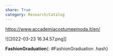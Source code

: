 ```yaml
---
share: True
category: Research/Catalog
---
```

https://www.accademiacostumeemoda.it/en/

![[2022-03-23 16.34.57.png]]

**FashionGraduation**{: #FashionGraduation .hash}  
